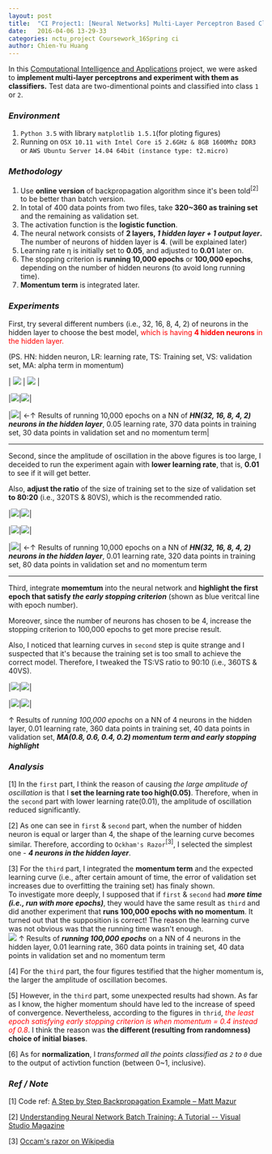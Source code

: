 ```yaml
---
layout: post
title:  "CI Project1: [Neural Networks] Multi-Layer Perceptron Based Classifier"
date:   2016-04-06 13-29-33
categories: nctu_project Coursework_16Spring ci
author: Chien-Yu Huang
---
```

In this [Computational Intelligence and Applications](/NCTU_CI) project, we were asked to **implement multi-layer perceptrons and experiment with them as classifiers.** Test data are two-dimentional points and classified into class `1` or `2`.

### _Environment_
1. `Python 3.5` with library `matplotlib 1.5.1`(for ploting figures)
2. Running on `OSX 10.11 with Intel Core i5 2.6GHz & 8GB 1600Mhz DDR3` or `AWS Ubuntu Server 14.04 64bit (instance type: t2.micro)`

### _Methodology_

1. Use __online version__ of backpropagation algorithm since it's been told<sup>[2]</sup> to be better than batch version.
2. In total of 400 data points from two files, take __320~360 as training set__ and the remaining as validation set.
3. The activation function is the __logistic function__.
4. The neural network consists of __2 layers, _1 hidden layer + 1 output layer_.__<br/>
    The number of neurons of hidden layer is __4__. (will be explained later)<br/>
5. Learning rate η is initially set to __0.05__, and adjusted to __0.01__ later on.
6. The stopping criterion is __running 10,000 epochs__ or __100,000 epochs__, depending on the number of hidden neurons (to avoid long running time).
7. __Momentum term__ is integrated later.

### _Experiments_
First, try several different numbers (i.e., 32, 16, 8, 4, 2) of neurons in the hidden layer to choose the best model, <span style="color:red">which is having __4 hidden neurons__ in the hidden layer.</span>

(PS. HN: hidden neuron, LR: learning rate, TS: Training set, VS: validation set, MA: alpha term in momentum)

| ![](/resources/ci_hw1_1459545165-32hidden-0.05lr-370training-30validation.png) | ![](/resources/ci_hw1_1459546332-16hidden-0.05lr-370training-30validation.png) |

|![](/resources/ci_hw1_1459546944-8hidden-0.05lr-370training-30validation.png)|![](/resources/ci_hw1_1459549710-4hidden-0.05lr-370training-30validation.png)|

|![](/resources/ci_hw1_1459549901-2hidden-0.05lr-370training-30validation.png)| ←↑ Results of running 10,000 epochs on a NN of **_HN(32, 16, 8, 4, 2) neurons in the hidden layer_**, 0.05 learning rate, 370 data points in training set, 30 data points in validation set and no momentum term|

---

Second, since the amplitude of oscillation in the above figures is too large, I deceided to run the experiment again with **lower learning rate**, that is, **0.01** to see if it will get better.

Also, **adjust the ratio** of the size of training set to the size of validation set **to 80:20** (i.e., 320TS & 80VS), which is the recommended ratio.

|![](/resources/ci_hw1_1459604094-32hidden-0.01lr-320training-80validation.png)|![](/resources/ci_hw1_1459605499-16hidden-0.01lr-320training-80validation.png)|

|![](/resources/ci_hw1_1459603478-8hidden-0.01lr-320training-80validation.png)|![](/resources/ci_hw1_1459603792-4hidden-0.01lr-320training-80validation.png)|

|![](/resources/ci_hw1_1459603979-2hidden-0.01lr-320training-80validation.png)| ←↑ Results of running 10,000 epochs on a NN of **_HN(32, 16, 8, 4, 2) neurons in the hidden layer_**, 0.01 learning rate, 320 data points in training set, 80 data points in validation set and no momentum term

---

Third, integrate **momemtum** into the neural network and **highlight the first epoch that satisfy _the early stopping criterion_** (shown as blue veritcal line with epoch number).

Moreover, since the number of neurons has chosen to be 4, increase the stopping criterion to 100,000 epochs to get more precise result.

Also, I noticed that learning curves in `second` step is quite strange and I suspected that it's because the training set is too small to achieve the correct model. Therefore, I tweaked the TS:VS ratio to 90:10 (i.e., 360TS & 40VS).

|![](/resources/ci_hw1_1459673540-4hidden-0.01lr-0.8MA-360training-40validation-epoch.png)|![](/resources/ci_hw1_1459672081-4hidden-0.01lr-0.6MA-360training-40validation-epoch.png)|

|![](/resources/ci_hw1_1459670618-4hidden-0.01lr-0.4MA-360training-40validation-epoch.png)|![](/resources/ci_hw1_1459669140-4hidden-0.01lr-0.2MA-360training-40validation-epoch.png)|

↑ Results of _running 100,000 epochs_ on a NN of 4 neurons in the hidden layer, 0.01 learning rate, 360 data points in training set, 40 data points in validation set, _**MA(0.8, 0.6, 0.4, 0.2) momentum term and early stopping highlight**_

### _Analysis_

[1] In the `first` part, I think the reason of causing _the large amplitude of oscillation_ is that I **set the learning rate too high(0.05)**. Therefore, when in the `second` part with lower learning rate(0.01), the amplitude of oscillation reduced significantly.

[2] As one can see in `first` & `second` part, when the number of hidden neuron is equal or larger than 4, the shape of the learning curve becomes similar. Therefore, according to `Ockham's Razor`<sup>[3]</sup>, I selected the simplest one - ***4 neurons in the hidden layer***.

[3] For the `third` part, I integrated the **momentum term** and the expected learning curve (i.e., after certain amount of time, the error of validation set increases due to overfitting the training set) has finaly shown.<br/>
To investigate more deeply, I supposed that if `first` & `second` had ***more time (i.e., run with more epochs)***, they would have the same result as `third` and did another experiment that **runs 100,000 epochs with no momentum**. It turned out that the supposition is correct! The reason the learning curve was not obvious was that the running time wasn't enough.<br/>
![](/resources/ci_hw1_1459932005-4hidden-0.01lr-0.0MA-360training-40validation-epoch.png)
↑ Results of **_running 100,000 epochs_** on a NN of 4 neurons in the hidden layer, 0.01 learning rate, 360 data points in training set, 40 data points in validation set and no momentum term

[4] For the `third` part, the four figures testified that the higher momentum is, the larger the amplitude of oscillation becomes.

[5] However, in the `third` part, some unexpected results had shown. As far as I know, the higher momentum should have led to the increase of speed of convergence. Nevertheless, according to the figures in `thrid`, <span style='color: red;'>_the least epoch satisfying early stopping criterion is when momentum = 0.4 instead of 0.8_</span>. I think the reason was **the different (resulting from randomness) choice of initial biases**.

[6] As for **normalization**, I _transformed all the points classified as `2` to `0`_ due to the output of activtion function (between 0~1, inclusive).

### _Ref / Note_

[1] Code ref: [A Step by Step Backpropagation Example &#8211; Matt Mazur](http://mattmazur.com/2015/03/17/a-step-by-step-backpropagation-example/)

[2] [Understanding Neural Network Batch Training: A Tutorial -- Visual Studio Magazine](https://visualstudiomagazine.com/articles/2014/08/01/batch-training.aspx)

[3] [Occam's razor on Wikipedia](https://en.wikipedia.org/wiki/Occam%27s_razor)


